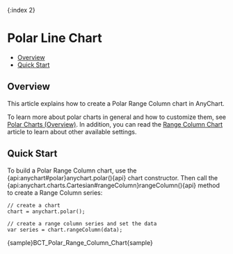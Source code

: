 {:index 2}
# Polar Line Chart

* [Overview](#overview)
* [Quick Start](#quick_start)

## Overview

This article explains how to create a Polar Range Column chart in AnyChart.

To learn more about polar charts in general and how to customize them, see [Polar Charts (Overview)](Overview). In addition, you can read the [Range Column Chart](../Range_Column_Chart) article to learn about other available settings.

## Quick Start

To build a Polar Range Column chart, use the {api:anychart#polar}anychart.polar(){api} chart constructor. Then call the {api:anychart.charts.Cartesian#rangeColumn}rangeColumn(){api} method to create a Range Column series:

```
// create a chart
chart = anychart.polar();

// create a range column series and set the data
var series = chart.rangeColumn(data);
```

{sample}BCT\_Polar\_Range\_Column\_Chart{sample}
